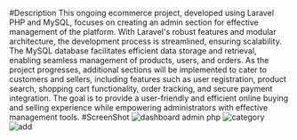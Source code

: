 #Description
This ongoing ecommerce project, developed using Laravel PHP and MySQL, focuses on creating an admin section for effective management of the platform. With Laravel's robust features and modular architecture, the development process is streamlined, ensuring scalability. The MySQL database facilitates efficient data storage and retrieval, enabling seamless management of products, users, and orders. As the project progresses, additional sections will be implemented to cater to customers and sellers, including features such as user registration, product search, shopping cart functionality, order tracking, and secure payment integration. The goal is to provide a user-friendly and efficient online buying and selling experience while empowering administrators with effective management tools.
#ScreenShot
![dashboard admin php](https://github.com/icchigoo/ecommerce_v1/assets/79775763/242438c1-8df6-429a-868e-d325a944b103)
![category](https://github.com/icchigoo/ecommerce_v1/assets/79775763/f8321566-882d-4a66-ab17-7b1f8a050b85)
![add](https://github.com/icchigoo/ecommerce_v1/assets/79775763/874e24d2-12bf-4c36-90ed-f84f8913ec0d)

